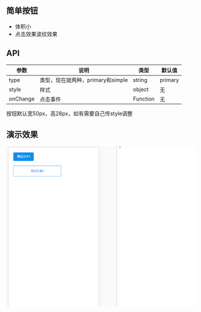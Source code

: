 ## 简单按钮
- 体积小
- 点击效果波纹效果

## API
| 参数 | 说明 | 类型 | 默认值 |
| --- | --- | --- | --- |
| type | 类型，现在就两种，primary和simple | string | primary |
| style | 样式 | object | 无 |
| onChange | 点击事件 | Function | 无 |

按钮默认宽50px，高28px，如有需要自己传style调整

## 演示效果
![img](./demo_button.gif)

